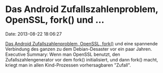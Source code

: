 Das Android Zufallszahlenproblem, OpenSSL, fork() und \...
==========================================================

Date: 2013-08-22 18:06:27

[Das Android Zufallszahlenproblem, OpenSSL,
fork()](http://emboss.github.io/blog/2013/08/21/openssl-prng-is-not-really-fork-safe/)
und eine spannende Verbindung des ganzen zu dem Debian-Desaster vor ein
paar Jahren. Executive Summary: Wenn man OpenSSL benutzt, den
Zufallszahlengenerator vor dem fork() initialisiert, und dann fork()
macht, kriegt man in allen Kind-Prozessen vorhersagbaren \"Zufall\".
